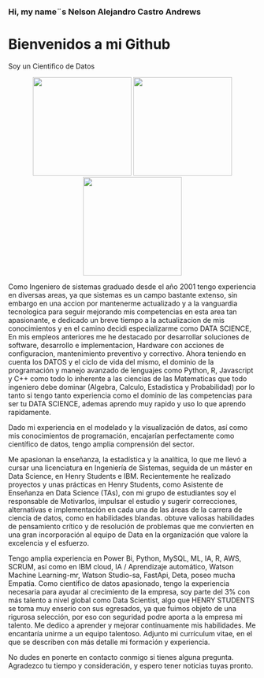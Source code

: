 
### Hi, my name¨s Nelson Alejandro Castro Andrews
# Bienvenidos a mi Github
Soy un Cientifico de Datos
<p align="center">
<img src="https://www.masterdatascienceucm.com/wp-content/uploads/2020/07/data-science-analisis-de-datos.jpg.webp"  height=200>
<img src="https://coursereport-production.imgix.net/uploads/school/logo/1185/original/HENRY_logo.jpg?w=200&h=200&dpr=4&q=23"  height=200>
<img src=https://th.bing.com/th/id/OIP.fC5LEMyoq9p-FQNnthTvFQHaEo?pid=ImgDet&rs=1" height=200>
  
</p>
                                                                                  
Como Ingeniero de sistemas graduado desde el año 2001 tengo experiencia en diversas areas, ya que sistemas es un campo bastante extenso, sin embargo en una accion por mantenerme actualizado y a la vanguardia tecnologica para seguir mejorando mis competencias en esta area tan apasionante, e dedicado un breve tiempo a la actualizacion de mis conocimientos y en el camino decidi especializarme como DATA SCIENCE, En mis empleos anteriores me he destacado por desarrollar soluciones de software, desarrollo e implementacion, Hardware con acciones de configuracion, mantenimiento preventivo y correctivo. Ahora teniendo en cuenta los DATOS y el ciclo de vida del mismo, el dominio de la programación y manejo avanzado de lenguajes como  Python, R, Javascript y C++ como todo lo inherente a las ciencias de las Matematicas que todo ingeniero debe dominar (Algebra, Calculo, Estadistica y Probabilidad) por lo tanto si tengo tanto experiencia como el dominio de las competencias para ser tu DATA SCIENCE, ademas aprendo muy rapido y uso lo que aprendo rapidamente.

Dado mi experiencia en el modelado y la visualización de datos, así como mis conocimientos de programación, encajarían perfectamente como científico de datos, tengo amplia comprensión del sector.

Me apasionan la enseñanza, la estadística y la analítica, lo que me llevó a cursar una licenciatura en Ingeniería de Sistemas, seguida de un máster en Data Science, en Henry Students e IBM. Recientemente he realizado proyectos y unas prácticas en Henry Students, como Asistente de Enseñanza en Data Science (TAs), con mi grupo de estudiantes soy el responsable de Motivarlos, impulsar el estudio y sugerir correcciones, alternativas e implementación en cada una de las áreas de la carrera de ciencia de datos, como en habilidades blandas. obtuve valiosas habilidades de pensamiento crítico y de resolución de problemas que me convierten en una gran incorporación al equipo de Data en la organización que valore la excelencia y el esfuerzo.

Tengo amplia experiencia en Power Bi, Python, MySQL, ML, IA, R, AWS, SCRUM, así como en IBM cloud, IA / Aprendizaje automático, Watson Machine Learning-mr, Watson Studio-sa, FastApi, Deta, poseo mucha Empatia. Como científico de datos apasionado, tengo la experiencia necesaria para ayudar al crecimiento de la empresa, soy parte del 3% con más talento a nivel global como Data Scientist, algo que HENRY STUDENTS se toma muy enserio con sus egresados, ya que fuimos objeto de una rigurosa selección, por eso con seguridad podre aporta a la empresa mi talento. Me dedico a aprender y mejorar continuamente mis habilidades. Me encantaría unirme a un equipo talentoso. 
Adjunto mi currículum vitae, en el que se describen con más detalle mi formación y experiencia.

No dudes en ponerte en contacto conmigo si tienes alguna pregunta. Agradezco tu tiempo y consideración, y espero tener noticias tuyas pronto.

                                                                                  
